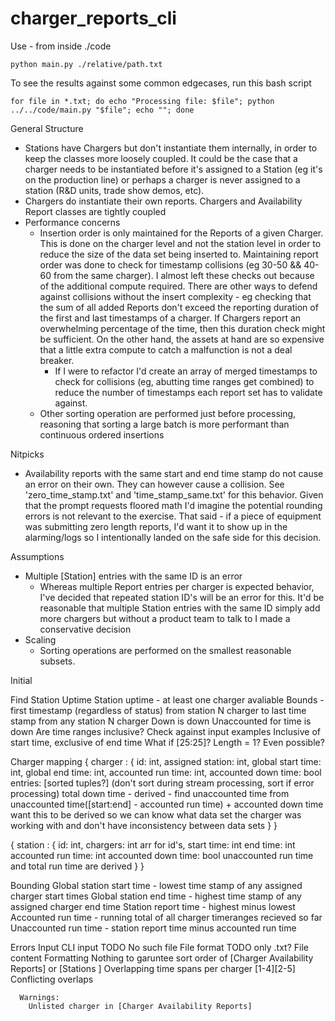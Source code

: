 # charger_reports_cli


Use - from inside ./code
```
python main.py ./relative/path.txt
```

To see the results against some common edgecases, run this bash script
```
for file in *.txt; do echo "Processing file: $file"; python ../../code/main.py "$file"; echo ""; done
```

General Structure

- Stations have Chargers but don't instantiate them internally, in order to keep the classes more loosely coupled. It could be the case that a charger needs to be instantiated before it's assigned to a Station (eg it's on the production line) or perhaps a charger is never assigned to a station (R&D units, trade show demos, etc).
- Chargers do instantiate their own reports. Chargers and Availability Report classes are tightly coupled
- Performance concerns
  - Insertion order is only maintained for the Reports of a given Charger. This is done on the charger level and not the station level in order to reduce the size of the data set being inserted to. Maintaining report order was done to check for timestamp collisions (eg 30-50 && 40-60 from the same charger). I almost left these checks out because of the additional compute required. There are other ways to defend against collisions without the insert complexity - eg checking that the sum of all added Reports don't exceed the reporting duration of the first and last timestamps of a charger. If Chargers report an overwhelming percentage of the time, then this duration check might be sufficient. On the other hand, the assets at hand are so expensive that a little extra compute to catch a malfunction is not a deal breaker.
    - If I were to refactor I'd create an array of merged timestamps to check for collisions (eg, abutting time ranges get combined) to reduce the number of timestamps each report set has to validate against.
  - Other sorting operation are performed just before processing, reasoning that sorting a large batch is more performant than continuous ordered insertions

Nitpicks

- Availability reports with the same start and end time stamp do not cause an error on their own. They can however cause a collision. See 'zero_time_stamp.txt' and 'time_stamp_same.txt' for this behavior. Given that the prompt requests floored math I'd imagine the potential rounding errors is not relevant to the exercise. That said - if a piece of equipment was submitting zero length reports, I'd want it to show up in the alarming/logs so I intentionally landed on the safe side for this decision.


Assumptions
- Multiple [Station] entries with the same ID is an error
  - Whereas multiple Report entries per charger is expected behavior, I've decided that repeated station ID's will be an error for this. It'd be reasonable that multiple Station entries with the same ID simply add more chargers but without a product team to talk to I made a conservative decision
- Scaling
  - Sorting operations are performed on the smallest reasonable subsets.

Initial

Find Station Uptime
  Station uptime - at least one charger avaliable
    Bounds - first timestamp (regardless of status) from station N charger to
      last time stamp from any station N charger
  Down is down
  Unaccounted for time is down
  Are time ranges inclusive?
    Check against input examples
    Inclusive of start time, exclusive of end time
      What if [25:25]? Length = 1? Even possible?



Charger mapping
  {
    charger : {
      id: int,
      assigned station: int,
      global start time: int,
      global end time: int,
      accounted run time: int,
      accounted down time: bool
      entries: [sorted tuples?] (don't sort during stream processing, sort if error processing)
      total down time - derived - find unaccounted time from unaccounted time([start:end] - accounted run time)
      + accounted down time
        want this to be derived so we can know what data set the charger was working with and don't have
        inconsistency between data sets
    }
  }

  {
    station : {
      id: int,
      chargers: int arr for id's,
      start time: int
      end time: int
      accounted run time: int
      accounted down time: bool
      unaccounted run time and total run time are derived
    }
  }

Bounding
  Global station start time - lowest time stamp of any assigned charger start times
  Global station end time - highest time stamp of any assigned charger end time
  Station report time - highest minus lowest
  Accounted run time - running total of all charger timeranges recieved so far
  Unaccounted run time - station report time minus accounted run time


Errors
  Input
    CLI input
      TODO
      No such file
    File format
      TODO
      only .txt?
    File content
      Formatting
        Nothing to garuntee sort order of [Charger Availability Reports] or [Stations ]
        Overlapping time spans per charger [1-4][2-5]
        Conflicting overlaps



      Warnings:
        Unlisted charger in [Charger Availability Reports]
